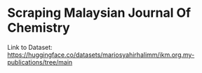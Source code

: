 # Scraping Malaysian Journal Of Chemistry

Link to Dataset: https://huggingface.co/datasets/mariosyahirhalimm/ikm.org.my-publications/tree/main